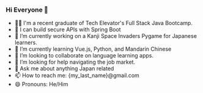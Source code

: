 ### Hi Everyone 👋

- 👨‍🎓 I'm a recent graduate of Tech Elevator's Full Stack Java Bootcamp.
- 🥾 I can build secure APIs with Spring Boot
- 🔭 I’m currently working on a Kanji Space Invaders Pygame for Japanese learners.
- 🌱 I’m currently learning Vue.js, Python, and Mandarin Chinese
- 👯 I’m looking to collaborate on language learning apps.
- 🤔 I’m looking for help navigating the job market.
- 💬 Ask me about anything Japan related
- 📫 How to reach me: {my_last_name}@gmail.com
- 😄 Pronouns: He/Him
